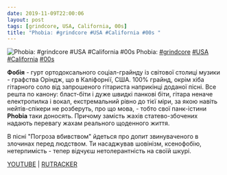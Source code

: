 ```yaml
---
date: 2019-11-09T22:00:06
layout: post
tags: [grindcore, USA, California, 00s]
title: "Phobia: #grindcore #USA #California #00s "
---
```

![Phobia: #grindcore #USA #California #00s ](https://i.ytimg.com/vi/waj8s4HWXxI/hqdefault.jpg?sqp=-oaymwEWCKgBEF5IWvKriqkDCQgBFQAAiEIYAQ==&amp;rs=AOn4CLDbmkxgEpUSQjtGBKDuUBRgWuab3w&amp;days_since_epoch=18583)
Phobia: [#grindcore](/tags/#grindcore) [#USA](/tags/#USA) [#California](/tags/#California) [#00s](/tags/#00s) 

**Фобія** - гурт ортодоксального соціал-грайнду із світової столиці музики - графства Оріндж, що в Каліфорнії, США. 100% грайнд, окрім хіба гітарного соло від запрошеного гітариста наприкінці доданої пісні. Все решта по канону: бласт-біти і дуже швидкі панкові біти, гітара неначе електропилка і вокал, екстремальний рівно до тієї міри, за якою навіть нейтів-спікери не розберуть, про що мова, - тобто свої панк-істини **Phobia** таки доносять. Причому замість жахів статево-збочених надають перевагу жахам реального щоденного життя.

В пісні &quot;Погроза вбивством&quot; йдеться про допит звинуваченого в злочинах перед людством. Ти насаджував шовінізм, ксенофобію, нетерпимість - тепер відчуєш нетолерантність на своїй шкурі.

[YOUTUBE](https://www.youtube.com/playlist?list=PLAE35F0DC0573314A) \| [RUTRACKER](https://rutracker.org/forum/viewtopic.php?t=3209212)